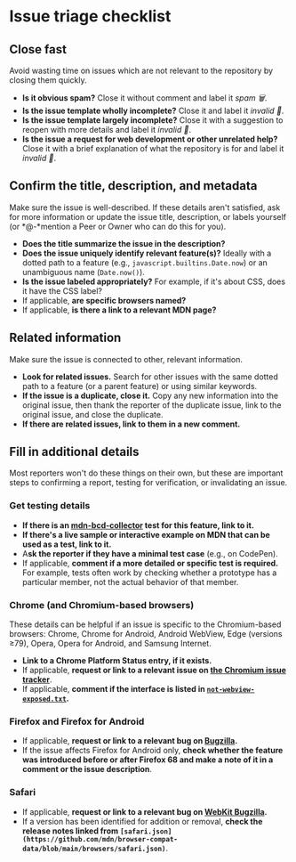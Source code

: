 # Issue triage checklist

<!-- TODO: needs some intro text -->

## Close fast

Avoid wasting time on issues which are not relevant to the repository by closing them quickly.

- **Is it obvious spam?** Close it without comment and label it _spam :wastebasket:_.
- **Is the issue template wholly incomplete?** Close it and label it _invalid :no_entry_sign:_.
- **Is the issue template largely incomplete?** Close it with a suggestion to reopen with more details and label it _invalid :no_entry_sign:_.
- **Is the issue a request for web development or other unrelated help?** Close it with a brief explanation of what the repository is for and label it _invalid :no_entry_sign:_.

## Confirm the title, description, and metadata

Make sure the issue is well-described. If these details aren't satisfied, ask for more information or update the issue title, description, or labels yourself (or *@-*mention a Peer or Owner who can do this for you).

- **Does the title summarize the issue in the description?**
- **Does the issue uniquely identify relevant feature(s)?** Ideally with a dotted path to a feature (e.g., `javascript.builtins.Date.now`) or an unambiguous name (`Date.now()`).
- **Is the issue labeled appropriately?** For example, if it's about CSS, does it have the CSS label?
- If applicable, **are specific browsers named?**
- If applicable, **is there a link to a relevant MDN page?**

## Related information

Make sure the issue is connected to other, relevant information.

- **Look for related issues.** Search for other issues with the same dotted path to a feature (or a parent feature) or using similar keywords.
- **If the issue is a duplicate, close it.** Copy any new information into the original issue, then thank the reporter of the duplicate issue, link to the original issue, and close the duplicate.
- **If there are related issues, link to them in a new comment.**

## Fill in additional details

Most reporters won't do these things on their own, but these are important steps to confirming a report, testing for verification, or invalidating an issue.

### Get testing details

- **If there is an [mdn-bcd-collector](https://mdn-bcd-collector.appspot.com/) test for this feature, link to it.**
- **If there's a live sample or interactive example on MDN that can be used as a test, link to it.**
- A**sk the reporter if they have a minimal test case** (e.g., on CodePen).
- If applicable, **comment if a more detailed or specific test is required.** For example, tests often work by checking whether a prototype has a particular member, not the actual behavior of that member.

### Chrome (and Chromium-based browsers)

These details can be helpful if an issue is specific to the Chromium-based browsers: Chrome, Chrome for Android, Android WebView, Edge (versions ≥79), Opera, Opera for Android, and Samsung Internet.

- **Link to a Chrome Platform Status entry, if it exists.**
- If applicable, **request or link to a relevant issue on [the Chromium issue tracker](https://bugs.chromium.org/p/chromium/issues/list)**.
- If applicable, **comment if the interface is listed in [`not-webview-exposed.txt`](https://source.chromium.org/chromium/chromium/src/+/master:android_webview/tools/system_webview_shell/test/data/webexposed/not-webview-exposed.txt).**

### Firefox and Firefox for Android

- If applicable, **request or link to a relevant bug on [Bugzilla](http://bugzilla.mozilla.org/).**
- If the issue affects Firefox for Android only, **check whether the feature was introduced before or after Firefox 68 and make a note of it in a comment or the issue description**.

### Safari

- If applicable, **request or link to a relevant bug on [WebKit Bugzilla](https://bugs.webkit.org/).**
- If a version has been identified for addition or removal, **check the release notes linked from `[safari.json](https://github.com/mdn/browser-compat-data/blob/main/browsers/safari.json)`**.
